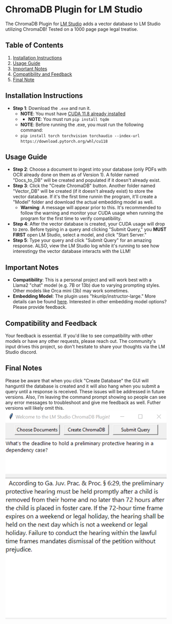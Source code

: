 # ChromaDB Plugin for LM Studio

The ChromaDB Plugin for [LM Studio](https://lmstudio.ai/) adds a vector database to LM Studio utilizing ChromaDB!  Tested on a 1000 page page legal treatise.

## Table of Contents
1. [Installation Instructions](#installation-instructions)
2. [Usage Guide](#usage-guide)
3. [Important Notes](#important-notes)
4. [Compatibility and Feedback](#compatibility-and-feedback)
5. [Final Note](#final-note)

## Installation Instructions
* **Step 1**: Download the `.exe` and run it.
  * **NOTE**: You must have [CUDA 11.8 already installed](https://developer.nvidia.com/cuda-11-8-0-download-archive)
  * * **NOTE**: You must run `pip install tqdm`
  * **NOTE**: Before running the .exe, you must run the following command:
  * `pip install torch torchvision torchaudio --index-url https://download.pytorch.org/whl/cu118`

## Usage Guide
* **Step 2**: Choose a document to ingest into your database (only PDFs with OCR already done on them as of Version 1). A folder named "Docs_to_DB" will be created and populated if it doesn't already exist.
* **Step 3**: Click the "Create ChromaDB" button. Another folder named "Vector_DB" will be created (if it doesn't already exist) to store the vector database.  If it's the first time runnin the program, it'll create a "Model" folder and download the actual embedding model as well.
  * **Warning**: A message will appear prior to this. It's recommended to follow the warning and monitor your CUDA usage when running the program for the first time to verify compatibility.
* **Step 4**: After the vector database is created, your CUDA usage will drop to zero. Before typing in a query and clicking "Submit Query," you **MUST FIRST** open LM Studio, select a model, and click "Start Server."
* **Step 5**: Type your query and click "Submit Query" for an amazing response.  ALSO, view the LM Studio log while it's running to see how interestingy the vector database interacts with the LLM!

## Important Notes
* **Compatibility**: This is a personal project and will work best with a Llama2 "chat" model (e.g. 7B or 13b) due to varying prompting styles. Other models like Orca mini (3b) may work sometimes.
* **Embedding Model**: The plugin uses "hkunlp/instructor-large." More details can be found [here](https://huggingface.co/spaces/mteb/leaderboard). Interested in other embedding model options? Please provide feedback.

## Compatibility and Feedback
Your feedback is essential. If you'd like to see compatibility with other models or have any other requests, please reach out. The community's input drives this project, so don't hesitate to share your thoughts via the LM Studio discord.

## Final Notes
Please be aware that when you click "Create Database" the GUI will hanguntil the database is created and it will also hang when you submit a query until a response is received. These issues will be addressed in future versions. Also, I'm leaving the command prompt showing so people can see any error messages to troubleshoot and give me feedback as well.  Futher versions will likely omit this.
![ChromaDB Plugin Example](https://github.com/BBC-Esq/ChromaDB-Plugin-for-LM-Studio/blob/main/example.png)
